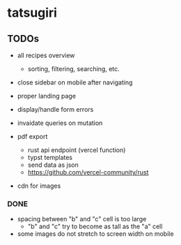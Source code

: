 # tatsugiri

## TODOs
- all recipes overview
    - sorting, filtering, searching, etc.
- close sidebar on mobile after navigating
- proper landing page
- display/handle form errors
- invaidate queries on mutation

- pdf export
    - rust api endpoint (vercel function)
    - typst templates
    - send data as json
    - https://github.com/vercel-community/rust

- cdn for images

### DONE
- spacing between "b" and "c" cell is too large
    - "b" and "c" try to become as tall as the "a" cell
- some images do not stretch to screen width on mobile